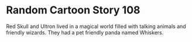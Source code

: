 # Random Cartoon Story 108

Red Skull and Ultron lived in a magical world filled with talking animals and friendly wizards. They had a pet friendly panda named Whiskers.